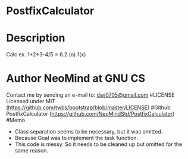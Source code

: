 # PostfixCalculator
# Description
Calc ex. 1+2*3-4/5 = 6.2 (o) 1(x)
# Author NeoMind at GNU CS
Contact me by sending an e-mail to: dwj0705@gmail.com
#LICENSE
Licensed under MIT (https://github.com/twbs/bootstrap/blob/master/LICENSE)
#Github
PostfixCalculator (https://github.com/NeoMindStd/PostfixCalculator)
#Memo
 * Class separation seems to be necessary, but it was omitted.
 * Because Goal was to implement the task function.
 * This code is messy. So it needs to be cleaned up but omitted for the same reason.